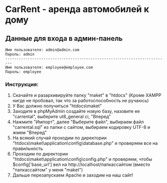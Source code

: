 # CarRent - аренда автомобилей к дому

## Данные для входа в админ-панель

	Имя пользователя: admin@admin.com
	Пароль: admin
	-------------------------------------------------------------------------
	Имя пользователя: employee@employee.com 
	Пароль: employee

### Инструкция:

1. Скачайте и разархивируйте папку "maket" в "htdocs" (Кроме XAMPP нигде не пробовал, так что за работоспособность не ручаюсь)
2. У Вас должно получиться "htdocs\maket"
3. Заходите в phpMyAdmin создайте новую базу, назовите ее "carrental", выберите ut8_general ci, "Вперед"
4. Нажмите "Импорт", далее "Выберите файл", выбираем файл "carrental.sql" из папки с сайтом, выбираем кодировку UTF-8 и жмем "Вперед"
5. На всякий случай проходим по директории "htdocs\maket\application\config\database.php" и проверяем все на правильность
6. Проходим по директории "htdocs\maket\application\config\config.php" и проверяем, чтобы $config['base_url'] вел на http://localhost/папкассайтом (вместо "папкассайтом" у меня "maket")
7. Дальше перезапускаем Apache и заходим на наш сайт!
